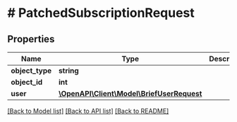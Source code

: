 # # PatchedSubscriptionRequest

## Properties

Name | Type | Description | Notes
------------ | ------------- | ------------- | -------------
**object_type** | **string** |  | [optional]
**object_id** | **int** |  | [optional]
**user** | [**\OpenAPI\Client\Model\BriefUserRequest**](BriefUserRequest.md) |  | [optional]

[[Back to Model list]](../../README.md#models) [[Back to API list]](../../README.md#endpoints) [[Back to README]](../../README.md)
